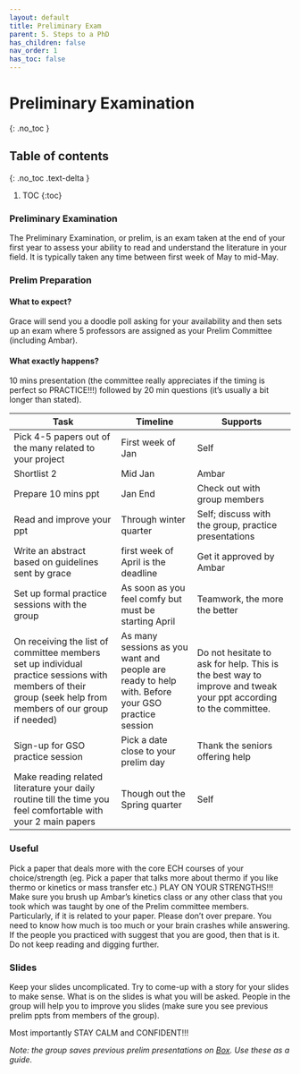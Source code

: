 ```yaml
---
layout: default
title: Preliminary Exam
parent: 5. Steps to a PhD
has_children: false
nav_order: 1
has_toc: false
---
```



# Preliminary Examination

{: .no_toc }

## Table of contents

{: .no_toc .text-delta }

1. TOC
{:toc}

### Preliminary Examination

The Preliminary Examination, or prelim, is an exam taken at the end of your first year to assess your ability to read and understand the literature in your field. It is typically taken any time between first week of May to mid-May.

### Prelim Preparation

#### What to expect?

Grace will send you a doodle poll asking for your availability and then sets up an exam where 5 professors are assigned as your Prelim Committee (including Ambar).

#### What exactly happens?

10 mins presentation (the committee really appreciates if the timing is perfect so PRACTICE!!!) followed by 20 min questions (it’s usually a bit longer than stated).

| Task                                                                                                                                                                  |     Timeline                                                                                              |     Supports                                                                                                             |
|-----------------------------------------------------------------------------------------------------------------------------------------------------------------------|-----------------------------------------------------------------------------------------------------------|--------------------------------------------------------------------------------------------------------------------------|
|     Pick 4-5 papers out of the many related to your project                                                                                                           |     First week of Jan                                                                                     |     Self                                                                                                                 |
|     Shortlist 2                                                                                                                                                       |     Mid Jan                                                                                               |     Ambar                                                                                                                |
|     Prepare 10 mins ppt                                                                                                                                               |     Jan End                                                                                               |     Check out with group members                                                                                         |
|     Read and improve your ppt                                                                                                                                         |     Through winter quarter                                                                                |     Self; discuss with the group, practice presentations                                                                 |
|     Write an abstract based on guidelines sent by grace                                                                                                               |     first week of April is the deadline                                                                      |     Get it approved by Ambar                                                                                             |
|     Set up formal practice sessions with the group                                                                                                                    |     As soon as you feel comfy but must be starting April                                                  |     Teamwork, the more the better                                                                                        |
|     On receiving the list of committee members set up individual practice   sessions with members of their group (seek help from members of our group if   needed)    |     As many sessions as you want and people are ready to help with.   Before your GSO practice session    |     Do not hesitate to ask for help. This is the best way to improve and   tweak your ppt according to the committee.    |
|     Sign-up for GSO practice session                                                                                                                                  |     Pick a date close to your prelim day                                                                  |     Thank the seniors offering help                                                                                      |
|     Make reading related literature your daily routine till the time you   feel comfortable with your 2 main papers                                                   |     Though out the Spring quarter                                                                         |     Self                                                                                                                 |

### Useful

Pick a paper that deals more with the core ECH courses of your choice/strength (eg. Pick a paper that talks more about thermo if you like thermo or kinetics or mass transfer etc.) PLAY ON YOUR STRENGTHS!!!
Make sure you brush up Ambar’s kinetics class or any other class that you took which was taught by one of the Prelim committee members. Particularly, if it is related to your paper.
Please don’t over prepare. You need to know how much is too much or your brain crashes while answering. If the people you practiced with suggest that you are good, then that is it. Do not keep reading and digging further.

### Slides

Keep your slides uncomplicated.
Try to come-up with a story for your slides to make sense.
What is on the slides is what you will be asked.
People in the group will help you to improve you slides (make sure you see previous prelim ppts from members of the group).

Most importantly STAY CALM and CONFIDENT!!!

*Note: the group saves previous prelim presentations on [Box](https://ucdavis.app.box.com/folder/80871253566). Use these as a guide.*
